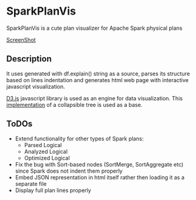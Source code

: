 # SparkPlanVis

SparkPlanVis is a cute plan visualizer for Apache Spark physical plans

[ScreenShot](./screen.jpg)

## Description

It uses generated with df.explain() string as a source, parses its structure based on lines indentation and generates html web page with interactive javascript visualization.

[D3.js](http://d3js.org) javascript library is used as an engine for data visualization. This [implementation](https://bl.ocks.org/mbostock/4339083) of a collapsible tree is used as a base. 

## ToDOs
- Extend functionality for other types of Spark plans:
  - Parsed Logical
  - Analyzed Logical
  - Optimized Logical
- Fix the bug with Sort-based nodes (SortMerge, SortAggregate etc) since Spark does not indent them properly
- Embed JSON representation in html itself rather then loading it as a separate file
- Display full plan lines properly